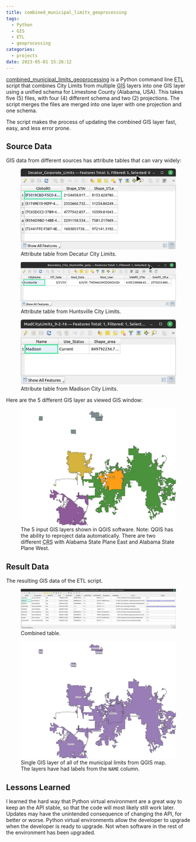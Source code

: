 ```yaml
---
title: combined_municipal_limits_geoprocessing
tags:
  - Python
  - GIS
  - ETL
  - geoprocessing
categories:
  - projects
date: 2023-05-01 15:26:12
---
```



[combined_municipal_limits_geoprocessing](https://github.com/micahcochran/combined_municipal_limits_geoprocessing) is a Python command line <abbr title="Extract Tranform Load">ETL</abbr> script that combines City Limits from multiple <abbr title="Geographic Information Systems">GIS</abbr> layers into one <abbr>GIS</abbr> layer using a unified schema for Limestone County (Alabama, USA). This takes five (5) files, with four (4) different schema and two (2) projections. The script merges the files are merged into one layer with one projection and one schema.

The script makes the process of updating the combined <abbr>GIS</abbr> layer fast, easy, and less error prone.

## Source Data

<abbr>GIS</abbr> data from different sources has attribute tables that can vary widely:
<figure>
    <img src="/images/limits/dec_table.webp">
    <figcaption>Attribute table from Decatur City Limits.</figcaption>
</figure>

<figure>
    <img src="/images/limits/hsv_table.webp">
    <figcaption>Attribute table from Huntsville City Limits.</figcaption>
</figure>

<figure>
    <img src="/images/limits/mad_table.webp">
    <figcaption>Attribute table from Madison City Limits.</figcaption>
</figure>

Here are the 5 different <abbr>GIS</abbr> layer as viewed <abbr>GIS</abbr> window:
<figure>
    <img src="/images/limits/5mun_limit_layers.webp">
    <figcaption>The 5 input GIS layers shown in QGIS software.  Note: QGIS has the ability to reproject data automatically.  There are two different <abbr title="Coordinate Reference System">CRS</abbr> with Alabama State Plane East and Alabama State Plane West.</figcaption>
</figure>

## Result Data

The resulting <abbr>GIS</abbr> data of the <abbr>ETL</abbr> script.

<figure>
    <img src="/images/limits/table_combined.webp">
    <figcaption>Combined table.</figcaption>
</figure>

<figure>
    <img src="/images/limits/result_layer.webp">
    <figcaption>Single <abbr>GIS</abbr> layer of all of the municipal limits from QGIS map.  The layers have had labels from the <code>NAME</code> column.</figcaption>
</figure>


## Lessons Learned

I learned the hard way that Python virtual environment are a great way to keep an the <abbr>API</abbr> stable, so that the code will most likely still work later.  Updates may have the unintended consequence of changing the <abbr>API</abbr>, for better or worse.  Python virtual environments allow the developer to upgrade when the developer is ready to upgrade.  Not when software in the rest of the environment has been upgraded. 
